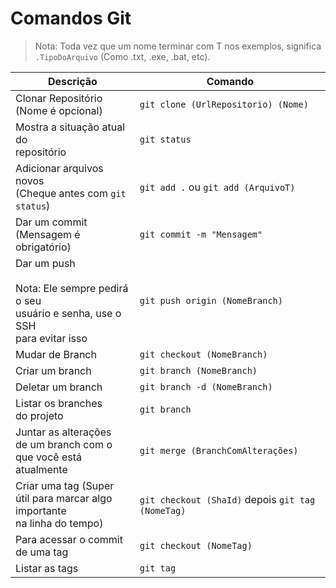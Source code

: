 # Comandos Git

> Nota: Toda vez que um nome terminar com T nos exemplos, significa `.TipoDoArquivo` (Como .txt, .exe, .bat, etc).

| Descrição | Comando |
| --- | --- |
| Clonar Repositório<br> (Nome é opcional) | `git clone (UrlRepositorio) (Nome)` |
| Mostra a situação atual do<br> repositório | `git status` |
| Adicionar arquivos novos<br>(Cheque antes com `git status`) | `git add .` ou `git add (ArquivoT)` |
| Dar um commit<br>(Mensagem é obrigatório) | `git commit -m "Mensagem"` |
| Dar um push<br><br> Nota: Ele sempre pedirá o seu<br>usuário e senha, use o SSH<br> para evitar isso| `git push origin (NomeBranch)` |
| Mudar de Branch | `git checkout (NomeBranch)` |
| Criar um branch | `git branch (NomeBranch)` |
| Deletar um branch | `git branch -d (NomeBranch)` |
| Listar os branches <br> do projeto | `git branch` |
| Juntar as alterações <br>de um branch com o<br>que você está <br>atualmente | `git merge (BranchComAlterações)` |
| Criar uma tag (Super <br>útil para marcar algo importante<br> na linha do tempo) | `git checkout (ShaId)` depois `git tag (NomeTag)` |
| Para acessar o commit<br> de uma tag | `git checkout (NomeTag)` |
| Listar as tags | `git tag` |